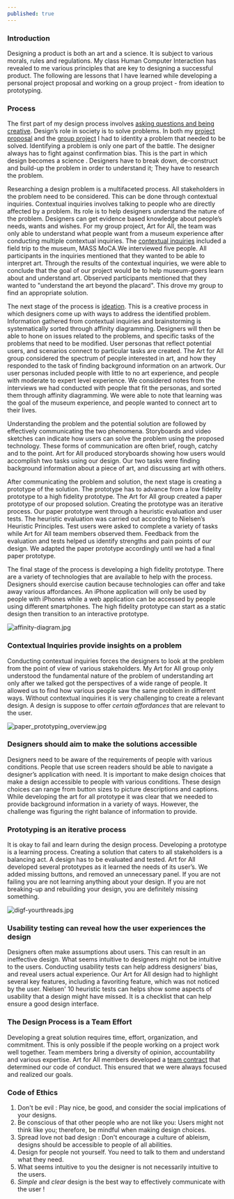 ```yaml
---
published: true
---
```


### Introduction


Designing a product is both an art and a science. It is subject to various morals, rules and regulations. My class Human Computer Interaction has revealed to me various principles that are key to designing a successful product. The following are lessons that I have learned while developing a personal project proposal and working on a group project - from ideation to prototyping.




### Process


The first part of my design process involves [asking questions and being creative](http://stephanieliu.me/hciproject/project-proposal/). Design’s role in society is to solve problems. In both my [project proposal](https://clifmak.github.io/2018-02-12-project-proposal/) and the [group project](http://stephanieliu.me/hciproject/project-proposal/) I had to identity a problem that needed to be solved. Identifying a problem is only one part of the battle. The designer always has to fight against confirmation bias. This is the part in which design becomes a science . Designers have to break down, de-construct and build-up the problem in order to understand it; They have to research the problem.


Researching a design problem is a multifaceted process. All stakeholders in the problem need to be considered. This can be done through contextual inquiries. Contextual inquiries involves talking to people who are directly affected by a problem. Its role is to help designers understand the nature of the problem. Designers can get evidence based knowledge about people’s needs, wants and wishes. For my group project, Art for All, the team was only able to understand what people want from a museum experience after conducting multiple contextual inquiries. The [contextual inquiries](http://stephanieliu.me/hciproject/design-research-goals-stakeholders-and-participants/) included a field trip to the museum, MASS MoCA.We interviewed five people. All participants in the inquiries mentioned that they wanted to be able to interpret art. Through the results of the contextual inquiries, we were able to conclude that the goal of our project would be to help museum-goers learn about and understand art. Observed participants mentioned that they wanted to "understand the art beyond the placard". This drove my group to find an appropriate solution.


The next stage of the process is [ideation](http://stephanieliu.me/hciproject/project-ideation/). This is a creative process in which designers come up with ways to address the identified problem. Information gathered from contextual inquiries and brainstorming is systematically sorted through affinity diagramming. Designers will then be able to hone on issues related to the problems, and specific tasks of the problems that need to be modified. User personas that reflect potential users, and scenarios connect to particular tasks are created. The Art for All group considered the spectrum of people interested in art, and how they responded to the task of finding background information on an artwork. Our user personas included people with little to no art experience, and people with moderate to expert level experience. We considered notes from the interviews we had conducted with people that fit the personas, and sorted them through affinity diagramming. We were able to note that learning was the goal of the museum experience, and people wanted to connect art to their lives. 


Understanding the problem and the potential solution are followed by effectively communicating the two phenomena. Storyboards and video sketches can indicate how users can solve the problem using the proposed technology. These forms of communication are often brief, rough, catchy and to the point. Art for All produced storyboards showing how users would accomplish two tasks using our design. Our two tasks were finding background information about a piece of art, and discussing art with others. 


After communicating the problem and solution, the next stage is creating a prototype of the solution. The prototype has to advance from a low fidelity prototype to a high fidelity prototype. The Art for All group created a paper prototype of our proposed solution. Creating the prototype was an iterative process. Our paper prototype went through a heuristic evaluation and user tests. The heuristic evaluation was carried out according to Nielsen’s Heuristic Principles. Test users were asked to complete a variety of tasks while Art for All team members observed them. Feedback from the evaluation and tests helped us identify strengths and pain points of our design. We adapted the paper prototype accordingly until we had a final paper prototype.

The final stage of the process is developing a high fidelity prototype. There are a variety of technologies that are available to help with the process. Designers should exercise caution because technologies can offer and take away various affordances. An iPhone application will only be used by people with iPhones while a web application can be accessed by people using different smartphones. The high fidelity prototype can start as a static design then transition to an interactive prototype.


![affinity-diagram.jpg]({{site.baseurl}}/img/affinity-diagram.jpg)



### Contextual Inquiries provide insights on a problem


Conducting contextual inquiries forces the designers to look at the problem from the point of view of various stakeholders. My Art for All group only understood the fundamental nature of the problem of understanding art only after we talked got the perspectives of a wide range of people. It allowed us to find how various people saw the same problem in different ways. Without contextual inquiries it is very challenging to create a relevant design. A design is suppose to offer _certain affordances_ that are relevant to the user. 



![paper_prototyping_overview.jpg]({{site.baseurl}}/img/paper_prototyping_overview.jpg)



### Designers should aim to make the solutions accessible


Designers need to be aware of the requirements of people with various conditions. People that use screen readers should be able to navigate a designer’s application with need. It is important to make design choices that make a design accessible to people with various conditions. These design choices can range from button sizes to picture descriptions and captions. While developing the art for all prototype it was clear that we needed to provide background information in a variety of ways. However, the challenge was figuring the right balance of information to provide.  


### Prototyping is an iterative process


It is okay to fail and learn during the design process. Developing a prototype is a learning process. Creating a solution that caters to all stakeholders is a balancing act. A design has to be evaluated and tested. Art for All developed several prototypes as it learned the needs of its user’s. We added missing buttons, and removed an unnecessary panel. If you are not failing you are not learning anything about your design. If you are not breaking-up and rebuilding your design, you are definitely missing something.



![digf-yourthreads.jpg]({{site.baseurl}}/img/digf-yourthreads.jpg)



### Usability testing can reveal how the user experiences the design


Designers often make assumptions about users. This can result in an ineffective design. What seems intuitive to designers might not be intuitive to the users. Conducting usability tests can help address designers’ bias, and reveal users actual experience. Our Art for All design had to highlight several key features, including a favoriting feature, which was not noticed by the user. Nielsen' 10 heuristic tests can helps show some aspects of usability that a design might have missed. It is a checklist that can help ensure a good design interface.


### The Design Process is a Team Effort


Developing a great solution requires time, effort, organization, and commitment. This is only possible if the people working on a project work well together. Team members bring a diversity of opinion, accountability and various expertise. Art for All members developed a [team contract](http://stephanieliu.me/hciproject/team-contract/) that determined our code of conduct. This ensured that we were always focused and realized our goals.

### Code of Ethics

1. Don't be evil : Play nice, be good, and consider the social implications of your designs.
2. Be conscious of that other people who are not like you: Users might not think like you; therefore, be mindful when making design choices.
3. Spread love not bad design : Don't encourage a culture of ableism, designs should be accessible to people of all abilities.
4. Design for people not yourself. You need to talk to them and understand what they need.
5. What seems intuitive to you the designer is not necessarily intuitive to the users.
6. _Simple_ and _clear_ design is the best way to effectively communicate with the user !
